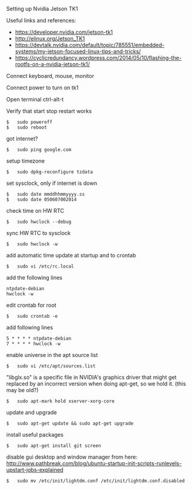 Setting up Nvidia Jetson TK1

Useful links and references:

- https://developer.nvidia.com/jetson-tk1
- http://elinux.org/Jetson_TK1
- https://devtalk.nvidia.com/default/topic/785551/embedded-systems/my-jetson-focused-linux-tips-and-tricks/
- https://cyclicredundancy.wordpress.com/2014/05/10/flashing-the-rootfs-on-a-nvidia-jetson-tk1/

Connect keyboard, mouse, monitor

Connect power to turn on tk1

Open terminal ctrl-alt-t

Verify that start stop restart works

    $   sudo poweroff
    $   sudo reboot

got internet?

    $   sudo ping google.com

setup timezone

    $   sudo dpkg-reconfigure tzdata

set sysclock, only if internet is down

    $   sudo date mmddhhmmyyyy.ss
    $   sudo date 050607002014

check time on HW RTC

    $   sudo hwclock --debug

sync HW RTC to sysclock

    $   sudo hwclock -w    

add automatic time update at startup and to crontab

    $   sudo vi /etc/rc.local
    
add the following lines

    ntpdate-debian
    hwclock -w
    
edit crontab for root

    $   sudo crontab -e
    
add following lines

    5 * * * * ntpdate-debian
    7 * * * * hwclock -w    

enable universe in the apt source list

    $   sudo vi /etc/apt/sources.list

"libglx.so" is a specific file in NVIDIA's graphics driver that might get replaced by an incorrect version when doing apt-get, so we hold it. (this may be old?)
    
    $   sudo apt-mark hold xserver-xorg-core

update and upgrade

    $   sudo apt-get update && sudo apt-get upgrade

install useful packages

    $   sudo apt-get install git screen

disable gui desktop and window manager
from here: http://www.pathbreak.com/blog/ubuntu-startup-init-scripts-runlevels-upstart-jobs-explained    

    $   sudo mv /etc/init/lightdm.conf /etc/init/lightdm.conf.disabled
